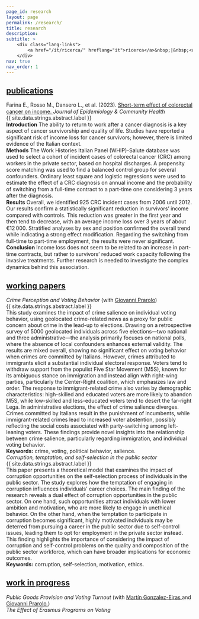```yaml
---
page_id: research
layout: page
permalink: /research/
title: research
description:
subtitle: >
    <div class="lang-links">
        <a href="/it/ricerca/" hreflang="it">ricerca</a>&nbsp;|&nbsp;<a href="/es/investigacion/" hreflang="es">investigación</a>
    </div>
nav: true
nav_order: 1
---
```


<!-- Publications Section -->
<div class="projects">
  <a href="javascript:void(0);" onclick="toggleVisibility('content-1')">
    <h2 class="category">
      <i class="fa-solid fa-chevron-right fa-2xs rotated" id="chevron-content-1"></i>
      <span>publications</span>
    </h2>
  </a>
</div>

<div id="content-1" style="display: block;">
<div style="line-height: 1.25;">
  <div class="icon-entry indented">
  <i class="fa-solid fa-newspaper fa-fw"></i>
  <span>
    Farina E., Rosso M., Dansero L., et al. (2023). 
    <a href="https://doi.org/10.1136/jech-2022-220088" target="_blank" rel="noopener noreferrer">
      Short-term effect of colorectal cancer on income.
    </a> 
    <i>Journal of Epidemiology & Community Health</i>
  </span>
  </div>
  

<div id="toggle-abstract-crc" class="abstract-toggle-pill"
     onclick="toggleAbstract('abstract-crc', ABSTRACT_TEXT.show, ABSTRACT_TEXT.hide)"
     title="{{ site.data.strings.abstract.show }}">
  <i class="fa-solid fa-chevron-right fa-2xs" id="icon-abstract-crc"></i>
  <span id="label-abstract-crc" class="toggle-label" style="color:var(--global-theme-color);">
    {{ site.data.strings.abstract.label }}
  </span>
</div>

<div id="abstract-crc" class="abstract">
      <b>Introduction</b> The ability to return to work after a cancer diagnosis is a key aspect of cancer survivorship and quality of life. Studies have reported a significant risk of income loss for cancer survivors; however, there is limited evidence of the Italian context.
              <br>
              <b>Methods</b> The Work Histories Italian Panel (WHIP)-Salute database was used to select a cohort of incident cases of colorectal cancer (CRC) among workers in the private sector, based on hospital discharges. A propensity score matching was used to find a balanced control group for several confounders. Ordinary least square and logistic regressions were used to estimate the effect of a CRC diagnosis on annual income and the probability of switching from a full-time contract to a part-time one considering 3 years after the diagnosis.
              <br>
              <b>Results</b> Overall, we identified 925 CRC incident cases from 2006 until 2012. Our results confirm a statistically significant reduction in survivors’ income compared with controls. This reduction was greater in the first year and then tend to decrease, with an average income loss over 3 years of about €12 000. Stratified analyses by sex and position confirmed the overall trend while indicating a strong effect modification. Regarding the switching from full-time to part-time employment, the results were never significant.
              <br>
              <b>Conclusion</b> Income loss does not seem to be related to an increase in part-time contracts, but rather to survivors’ reduced work capacity following the invasive treatments. Further research is needed to investigate the complex dynamics behind this association.
</div>
</div>
</div>
<!-- Working Papers Section -->
<div class="projects">
  <a href="javascript:void(0);" onclick="toggleVisibility('content-2')">
    <h2 class="category">
      <i class="fa-solid fa-chevron-right fa-2xs rotated" id="chevron-content-2"></i>
      <span>working papers</span>
    </h2>
  </a>
</div>

<div id="content-2" style="display: block;">
    <div class="icon-entry indented">
      <i class="fa-solid fa-book-open fa-fw"></i>
      <span>
        <em>Crime Perception and Voting Behavior</em> 
        (with 
        <a href="https://sites.google.com/site/giovanniprarolo/" target="_blank" rel="noopener noreferrer">
          Giovanni Prarolo</a>)
      </span>
    </div>

<div id="toggle-abstract-crime" class="abstract-toggle-pill"
     onclick="toggleAbstract('abstract-crime', ABSTRACT_TEXT.show, ABSTRACT_TEXT.hide)"
     title="{{ site.data.strings.abstract.show }}">
  <i class="fa-solid fa-chevron-right fa-2xs" id="icon-abstract-crime"></i>
  <span id="label-abstract-crime" class="toggle-label" style="color:var(--global-theme-color);">
    {{ site.data.strings.abstract.label }}
  </span>
</div>

<div id="abstract-crime" class="abstract">
      This study examines the impact of crime salience on individual voting behavior, using geolocated crime-related news as a proxy for public concern about crime in the lead-up to elections. Drawing on a retrospective survey of 5000 geolocated individuals across five elections—two national and three administrative—the analysis primarily focuses on national polls, where the absence of local confounders enhances external validity. The results are mixed overall, showing no significant effect on voting behavior when crimes are committed by Italians. However, crimes attributed to immigrants elicit a substantial individual electoral response. Voters tend to withdraw support from the populist Five Star Movement (M5S), known for its ambiguous stance on immigration and instead align with right-wing parties, particularly the Center-Right coalition, which emphasizes law and order. The response to immigrant-related crime also varies by demographic characteristics: high-skilled and educated voters are more likely to abandon M5S, while low-skilled and less-educated voters tend to desert the far-right Lega. In administrative elections, the effect of crime salience diverges. Crimes committed by Italians result in the punishment of incumbents, while immigrant-related crimes lead to increased voter abstention, possibly reflecting the social costs associated with party-switching among left-leaning voters. These findings provide novel insights into the relationship between crime salience, particularly regarding immigration, and individual voting behavior.
      <br><b>Keywords:</b> crime, voting, political behavior, salience.
</div>

<div class="icon-entry indented">
  <i class="fa-solid fa-book-open fa-fw" title="Working paper"></i>
  <em>Corruption, temptation, and self-selection in the public sector</em>
</div>

<div id="toggle-abstract-corruption" class="abstract-toggle-pill"
     onclick="toggleAbstract('abstract-corruption', ABSTRACT_TEXT.show, ABSTRACT_TEXT.hide)"
     title="{{ site.data.strings.abstract.show }}">
  <i class="fa-solid fa-chevron-right fa-2xs" id="icon-abstract-corruption"></i>
  <span id="label-abstract-corruption" class="toggle-label" style="color:var(--global-theme-color);">
    {{ site.data.strings.abstract.label }}
  </span>
</div>

<div id="abstract-corruption" class="abstract">
       This paper presents a theoretical model that examines the impact of corruption opportunities on the self-selection process of individuals in the public sector. The study explores how the temptation of engaging in corruption influences individuals' career choices. The main finding of the research reveals a dual effect of corruption opportunities in the public sector. On one hand, such opportunities attract individuals with lower ambition and motivation, who are more likely to engage in unethical behavior. On the other hand, when the temptation to participate in corruption becomes significant, highly motivated individuals may be deterred from pursuing a career in the public sector due to self-control issues, leading them to opt for employment in the private sector instead. This finding highlights the importance of considering the impact of corruption and self-control problems on the quality and composition of the public sector workforce, which can have broader implications for economic outcomes.
      <br><b>Keywords:</b> corruption, self-selection, motivation, ethics.
</div>
</div>

<!-- Work in Progress Section -->
<div class="projects">
  <a href="javascript:void(0);" onclick="toggleVisibility('content-3')">
    <h2 class="category">
      <i class="fa-solid fa-chevron-right fa-2xs rotated" id="chevron-content-3"></i>
      <span>work in progress</span>
    </h2>
  </a>
</div>

<div id="content-3" style="display: block;">
    <div class="icon-entry indented">
      <i class="fa-solid fa-bookmark fa-fw" title="In progress"></i>
      <span>
        <em>Public Goods Provision and Voting Turnout</em> (with 
        <a href="https://sites.google.com/view/mgeiras/inicio" target="_blank" rel="noopener noreferrer">
          Martín Gonzalez-Eiras
        </a> and 
        <a href="https://sites.google.com/site/giovanniprarolo/" target="_blank" rel="noopener noreferrer">
          Giovanni Prarolo
        </a>)
      </span>
    </div>
    <div class="icon-entry indented">
        <i class="fa-solid fa-bookmark fa-fw" title="In progress"></i>
        <span><em>The Effect of Erasmus Programs on Voting</em></span>
    </div>
</div>
